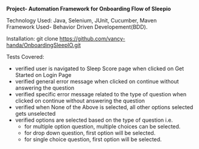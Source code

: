 **Project- Automation Framework for Onboarding Flow of Sleepio**

Technology Used: Java, Selenium, JUnit, Cucumber, Maven  
Framework Used- Behavior Driven Developement(BDD). 

Installation:
git clone https://github.com/vancy-handa/OnboardingSleepIO.git


Tests Covered:
- verified user is navigated to Sleep Score page when clicked on Get Started on Login Page
- verified general error message when clicked on continue without answering the question
- verified specific error message related to the type of question when clicked on continue without answering the question
- verified when None of the Above is selected, all other options selected gets unselected
- verified options are selected based on the type of question i.e. 
  - for multiple option question, multiple choices can be selected. 
  - for drop down question, first option will be selected. 
  - for single choice question, first option will be selected. 
